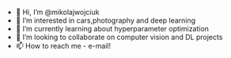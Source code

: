 - 👋 Hi, I’m @mikolajwojciuk
- 👀 I’m interested in cars,photography and deep learning
- 🌱 I’m currently learning about hyperparameter optimization
- 💞️ I’m looking to collaborate on computer vision and DL projects
- 📫 How to reach me - e-mail!

<!---
mikolajwojciuk/mikolajwojciuk is a ✨ special ✨ repository because its `README.md` (this file) appears on your GitHub profile.
You can click the Preview link to take a look at your changes.
--->
